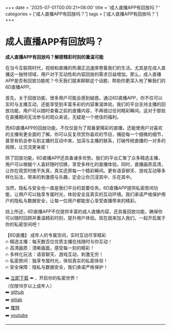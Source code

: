 +++
date = '2025-07-01T00:00:21+08:00'
title = '成人直播APP有回放吗？'
categories = ['成人直播APP有回放吗？']
tags = ['成人直播APP有回放吗？']
+++

# 成人直播APP有回放吗？

**成人直播APP有回放吗？解密精彩时刻的重温可能**

在当今互联网时代，视频和直播的热潮正迅速席卷着我们的生活。尤其是在成人直播这一独特领域，用户对于互动性和内容回放的需求日益增加。那么，成人直播APP是否有回放功能呢？今天我们就来聊聊这个话题，帮助你更深入地了解我们的6D直播APP。

首先，关于回放功能，很多用户可能会感到疑惑。通过6D直播APP，你不仅可以实时与主播互动，还能享受到丰富多彩的内容重温体验。我们的平台支持主播的回放功能，用户可以随时查看之前的直播内容，不再错过任何精彩瞬间。这对于那些在直播期间无法参与的观众来说，无疑是一个绝佳的福利。

而6D直播APP的回放功能，不仅仅是为了观看更精彩的直播，还能使用户对喜欢的主播有更全面的了解。你可以反复欣赏你喜欢的节目，捕捉每一个细微的细节，甚至有机会参与到主播的互动中来，加深与主播的联系，打破传统直播的一对多的局限，让交流更亲密！

除了回放功能，6D直播APP还具备诸多优势。我们的平台汇聚了众多精选主播，用户可以根据个人喜好随时切换，享受多样化的直播体验。同时，直播画质高清，让你在观赏时绝不失真，真实还原每一个精彩瞬间。更有语音聊天、游戏互动等多样化玩法，带来的刺激感与乐趣，定会让你沉浸其中、乐在其中。

当然，隐私与安全也一直是我们平台的首要任务。6D直播APP提供私密房间功能，让用户可以独享专属时光，体验安全且真实的互动环境。我们承诺严格保护用户的隐私与数据安全，让每一位用户都能安心享受直播带来的精彩。

综上所述，6D直播APP不仅提供丰富的成人直播内容，还具备回放功能，确保你可以随时回顾并重温精彩时刻，提升用户体验。现在就来加入我们，一起开启属于你的私密空间吧！

【6D直播】
成年人的专属空间，实时互动尽享精彩  
🔥 精选主播：每天数百位优质主播在线随时与你互动！  
🔥 高清画质：清晰画面，感受每一刻的精彩！  
🔥 多样化玩法：语音聊天、游戏互动，刺激无穷！  
🔥 私密房间：独享专属时光，体验真实的私密体验！  
🔥 安全保障：隐私与数据安全，我们承诺严格保护！  

➡️ [立即下载](https://down123.s3.ap-east-1.amazonaws.com/down/down.html?channelCode=blog) ⬅️ ，开启你的私密世界！  
（仅限18岁以上成年人）  
➡️ [github](https://aldult-live.github.io/)  
➡️ [gitlab](https://seo-09598d.gitlab.io/)  
➡️ [推特](https://x.com/wegame33)  
➡️ [youtube](https://www.youtube.com/@6Dlive)  

---
